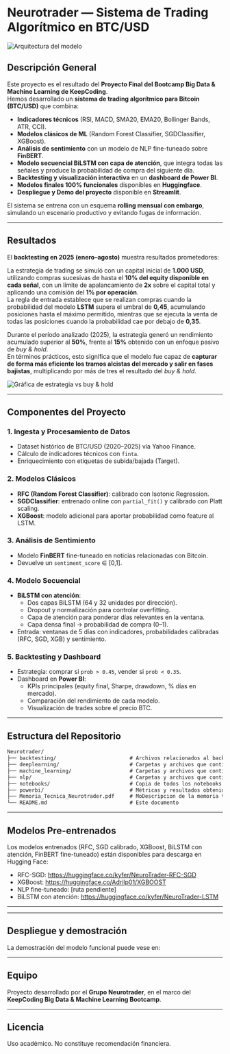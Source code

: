 # Neurotrader — Sistema de Trading Algorítmico en BTC/USD

![Arquitectura del modelo](.images/modelo_neurotrader.jpg)

## Descripción General

Este proyecto es el resultado del **Proyecto Final del Bootcamp Big Data & Machine Learning de KeepCoding**.  
Hemos desarrollado un **sistema de trading algorítmico para Bitcoin (BTC/USD)** que combina:

- **Indicadores técnicos** (RSI, MACD, SMA20, EMA20, Bollinger Bands, ATR, CCI).
- **Modelos clásicos de ML** (Random Forest Classifier, SGDClassifier, XGBoost).
- **Análisis de sentimiento** con un modelo de NLP fine-tuneado sobre **FinBERT**.
- **Modelo secuencial BiLSTM con capa de atención**, que integra todas las señales y produce la probabilidad de compra del siguiente día.
- **Backtesting y visualización interactiva** en un **dashboard de Power BI**.
- **Modelos finales 100% funcionales** disponibles en **Huggingface**.
- **Despliegue y Demo del proyecto** disponible en **Streamlit**.

El sistema se entrena con un esquema **rolling mensual con embargo**, simulando un escenario productivo y evitando fugas de información.

---

## Resultados

El **backtesting en 2025 (enero–agosto)** muestra resultados prometedores:  

La estrategia de trading se simuló con un capital inicial de **1.000 USD**, utilizando compras sucesivas de hasta el **10% del equity disponible en cada señal**, con un límite de apalancamiento de **2x** sobre el capital total y aplicando una comisión del **1% por operación**.  
La regla de entrada establece que se realizan compras cuando la probabilidad del modelo **LSTM** supera el umbral de **0,45**, acumulando posiciones hasta el máximo permitido, mientras que se ejecuta la venta de todas las posiciones cuando la probabilidad cae por debajo de **0,35**.  

Durante el período analizado (2025), la estrategia generó un rendimiento acumulado superior al **50%**, frente al **15%** obtenido con un enfoque pasivo de *buy & hold*.  
En términos prácticos, esto significa que el modelo fue capaz de **capturar de forma más eficiente los tramos alcistas del mercado y salir en fases bajistas**, multiplicando por más de tres el resultado del *buy & hold*.

![Gráfica de estrategia vs buy & hold ](.images/modelo_neurotrader.jpg)

---

## Componentes del Proyecto

### 1. Ingesta y Procesamiento de Datos
- Dataset histórico de BTC/USD (2020–2025) vía Yahoo Finance.
- Cálculo de indicadores técnicos con `finta`.
- Enriquecimiento con etiquetas de subida/bajada (Target).

### 2. Modelos Clásicos
- **RFC (Random Forest Classifier)**: calibrado con Isotonic Regression.
- **SGDClassifier**: entrenado online con `partial_fit()` y calibrado con Platt scaling.
- **XGBoost**: modelo adicional para aportar probabilidad como feature al LSTM.

### 3. Análisis de Sentimiento
- Modelo **FinBERT** fine-tuneado en noticias relacionadas con Bitcoin.
- Devuelve un `sentiment_score` ∈ [0,1].

### 4. Modelo Secuencial
- **BiLSTM con atención**:
  - Dos capas BiLSTM (64 y 32 unidades por dirección).
  - Dropout y normalización para controlar overfitting.
  - Capa de atención para ponderar días relevantes en la ventana.
  - Capa densa final → probabilidad de compra (0–1).
- Entrada: ventanas de 5 días con indicadores, probabilidades calibradas (RFC, SGD, XGB) y sentimiento.

### 5. Backtesting y Dashboard
- Estrategia: comprar si `prob > 0.45`, vender si `prob < 0.35`.
- Dashboard en **Power BI**:
  - KPIs principales (equity final, Sharpe, drawdown, % días en mercado).
  - Comparación del rendimiento de cada modelo.
  - Visualización de trades sobre el precio BTC.

---

## Estructura del Repositorio

```markdown
Neurotrader/
├── backtesting/                        # Archivos relacionados al backtesting que se realizó
├── deeplearning/                       # Carpetas y archivos que contienen el modelo biLSTM con atención
├── machine_learning/                   # Carpetas y archivos que contienen el modelo SGD, RFC y XGBoost
├── nlp/                                # Carpetas y archivos que contienen el modelo NLP
├── notebooks/                          # Copia de todos los notebooks para revisión
├── powerbi/                            # Métricas y resultados obtenidos en archivos .pbix de Power BI
├── Memoria_Tecnica_Neurotrader.pdf     # MoDescripcion de la memoria técnica del proyecto
└── README.md                           # Este documento
```
---

## Modelos Pre-entrenados

Los modelos entrenados (RFC, SGD calibrado, XGBoost, BiLSTM con atención, FinBERT fine-tuneado) están disponibles para descarga en Hugging Face:

- RFC-SGD: https://huggingface.co/kyfer/NeuroTrader-RFC-SGD
- XGBoost: https://huggingface.co/Adrilp01/XGBOOST  
- NLP fine-tuneado: [ruta pendiente]  
- BiLSTM con atención: https://huggingface.co/kyfer/NeuroTrader-LSTM

---

---

## Despliegue y demostración

La demostración del modelo funcional puede vese en: 

---

## Equipo

Proyecto desarrollado por el **Grupo Neurotrader**, en el marco del **KeepCoding Big Data & Machine Learning Bootcamp**.

---

## Licencia

Uso académico. No constituye recomendación financiera.

